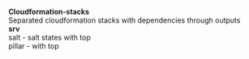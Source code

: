 <b>Cloudformation-stacks</b><br>
Separated cloudformation stacks with dependencies through outputs<br>
<b>srv</b><br>
salt - salt states with top<br>
pillar - with top